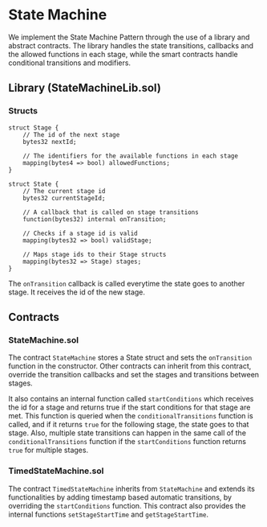 # State Machine

We implement the State Machine Pattern through the use of a library and abstract contracts. The library handles the state transitions, callbacks and the allowed functions in each stage, while the smart contracts handle conditional transitions and modifiers. 

## Library (StateMachineLib.sol)

### Structs

```
struct Stage {
    // The id of the next stage
    bytes32 nextId;

    // The identifiers for the available functions in each stage
    mapping(bytes4 => bool) allowedFunctions;
}

struct State {
    // The current stage id
    bytes32 currentStageId;

    // A callback that is called on stage transitions
    function(bytes32) internal onTransition;

    // Checks if a stage id is valid
    mapping(bytes32 => bool) validStage;

    // Maps stage ids to their Stage structs
    mapping(bytes32 => Stage) stages;
}
```

The `onTransition` callback is called everytime the state goes to another stage. It receives the id of the new stage.

## Contracts

### StateMachine.sol

The contract `StateMachine` stores a State struct and sets the `onTransition` function in the constructor. Other contracts can inherit from this contract, override the transition callbacks and set the stages and transitions between stages. 

It also contains an internal function called `startConditions` which receives the id for a stage and returns true if the start conditions for that stage are met. This function is queried when the `conditionalTransitions` function is called, and if it returns `true` for the following stage, the state goes to that stage. Also, multiple state transitions can happen in the same call of the `conditionalTransitions` function if the `startConditions` function returns `true` for multiple stages.

### TimedStateMachine.sol

The contract `TimedStateMachine` inherits from `StateMachine` and extends its functionalities by adding timestamp based automatic transitions, by overriding the `startConditions` function. This contract also provides the internal functions `setStageStartTime` and `getStageStartTime`.

